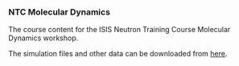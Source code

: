 ### NTC Molecular Dynamics

The course content for the ISIS Neutron Training Course Molecular Dynamics workshop. 

The simulation files and other data can be downloaded from [here](http://people/bath.ac.uk/arm61/assets/ntc.zip).
